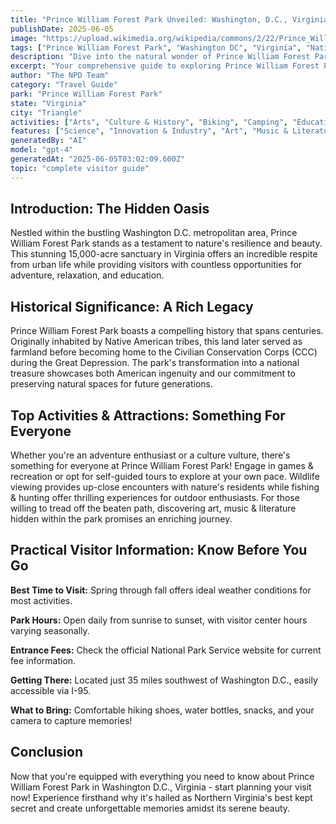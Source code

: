```yaml
---
title: "Prince William Forest Park Unveiled: Washington, D.C., Virginia's Natural Wonder"
publishDate: 2025-06-05
image: "https://upload.wikimedia.org/wikipedia/commons/2/22/Prince_William_Forest_Park_PRWI9749.jpg"
tags: ["Prince William Forest Park", "Washington DC", "Virginia", "National Parks", "History", "Biking", "Camping", "Wildlife Viewing"]
description: "Dive into the natural wonder of Prince William Forest Park in Washington, D.C., Virginia. Discover an array of activities, historical significance and practical visitor information."
excerpt: "Your comprehensive guide to exploring Prince William Forest Park. Uncover hidden gems as we delve into its history, attractions, practical tips and more!"
author: "The NPD Team"
category: "Travel Guide"
park: "Prince William Forest Park"
state: "Virginia"
city: "Triangle"
activities: ["Arts", "Culture & History", "Biking", "Camping", "Educational Activities", "Fishing & Hunting", "Games & Recreation", "Guided & Self-Guided Tours", "Hiking & Trekking", "Wildlife Viewing"]
features: ["Science", "Innovation & Industry", "Art", "Music & Literature", "Wildlife & Conservation", "Transportation", "U.S. Wars & Conflicts", "Cultural Heritage & Society", "Natural Features & Ecosystems"]
generatedBy: "AI"
model: "gpt-4"
generatedAt: "2025-06-05T03:02:09.600Z"
topic: "complete visitor guide"
---
```


## Introduction: The Hidden Oasis

Nestled within the bustling Washington D.C. metropolitan area, Prince William Forest Park stands as a testament to nature's resilience and beauty. This stunning 15,000-acre sanctuary in Virginia offers an incredible respite from urban life while providing visitors with countless opportunities for adventure, relaxation, and education.

## Historical Significance: A Rich Legacy

Prince William Forest Park boasts a compelling history that spans centuries. Originally inhabited by Native American tribes, this land later served as farmland before becoming home to the Civilian Conservation Corps (CCC) during the Great Depression. The park's transformation into a national treasure showcases both American ingenuity and our commitment to preserving natural spaces for future generations.

## Top Activities & Attractions: Something For Everyone

Whether you're an adventure enthusiast or a culture vulture, there's something for everyone at Prince William Forest Park! Engage in games & recreation or opt for self-guided tours to explore at your own pace. Wildlife viewing provides up-close encounters with nature's residents while fishing & hunting offer thrilling experiences for outdoor enthusiasts. For those willing to tread off the beaten path, discovering art, music & literature hidden within the park promises an enriching journey.

## Practical Visitor Information: Know Before You Go

**Best Time to Visit:** Spring through fall offers ideal weather conditions for most activities.

**Park Hours:** Open daily from sunrise to sunset, with visitor center hours varying seasonally.

**Entrance Fees:** Check the official National Park Service website for current fee information.

**Getting There:** Located just 35 miles southwest of Washington D.C., easily accessible via I-95.

**What to Bring:** Comfortable hiking shoes, water bottles, snacks, and your camera to capture memories!

## Conclusion

Now that you're equipped with everything you need to know about Prince William Forest Park in Washington D.C., Virginia - start planning your visit now! Experience firsthand why it's hailed as Northern Virginia's best kept secret and create unforgettable memories amidst its serene beauty.